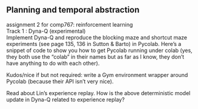 ## Planning and temporal abstraction
assignment 2 for comp767: reinforcement learning   
Track 1 : Dyna-Q (experimental)   
Implement Dyna-Q and reproduce the blocking maze and shortcut maze experiments (see page 135, 136 in Sutton & Barto) in Pycolab. Here’s a snippet of code to show you how to get Pycolab running under colab (yes, they both use the “colab” in their names but as far as I know, they don’t have anything to do with each other).    

Kudos/nice if but not required: write a Gym environment wrapper around Pycolab (because their API isn’t very nice).    

Read about Lin’s experience replay. How is the above deterministic model update in Dyna-Q related to experience replay? 

